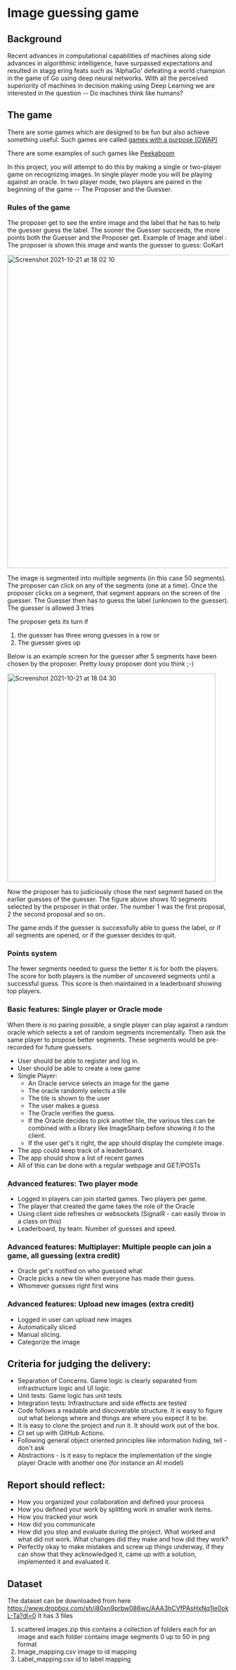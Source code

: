 # Image guessing game

## Background 

Recent advances in computational capabilities of machines along side advances in algorithmic intelligence, have surpassed expectations and resulted in stagg
ering feats such as 'AlphaGo' defeating a world champion in the game of Go using deep neural networks. With all the
perceived superiority of machines in decision making using Deep Learning we are interested in the question -- Do machines think like humans?



## The game

There are some games which are designed to be fun but also achieve something useful. Such games are called [games with a purpose (GWAP)](https://en.wikipedia.org/wiki/Human-based_computation_game) 

There are some examples of such games like [Peekaboom](https://www.cs.cmu.edu/~biglou/Peekaboom.pdf)

In this project, you will attempt to do this by making a single or two-player game on recognizing images.
In single player mode you will be playing against an oracle.
In two player mode, two players are paired in the beginning of the game -- The Proposer and the Guesser. 

### Rules of the game

The proposer get to see the entire image and the label
that he has to help the guesser guess the label. The sooner the Guesser succeeds, the more points both the Guesser and the Proposer get.
Example of Image and label : The proposer is shown this image and wants the guesser to guess: GoKart


<img width="713" alt="Screenshot 2021-10-21 at 18 02 10" src="https://user-images.githubusercontent.com/1608263/138315055-88303986-cdec-4577-a13b-085f7e4dad39.png">

The image is segmented into multiple segments (in this case 50 segments). The proposer can click on any of the segments (one at a time). Once the proposer clicks on a segment, that segment appears on the screen of the guesser. The Guesser then has to guess the label (unknown to the guesser). The guesser is allowed 3 tries

The proposer gets its turn if
1) the guesser has three wrong guesses in a row or
2) The guesser gives up

Below is an example screen for the guesser after 5 segments have been chosen by the
proposer. Pretty lousy proposer dont you think ;-)

<img width="474" alt="Screenshot 2021-10-21 at 18 04 30" src="https://user-images.githubusercontent.com/1608263/138315345-89491740-677f-4a93-bdb6-5aa9e6812c56.png">

Now the proposer has to judiciously chose the next segment based on the earlier guesses of the guesser. The figure above shows 10 segments selected by the proposer in that order. The number 1 was the first proposal, 2 the second proposal and so on..

The game ends if the guesser is successfully able to guess the label, or if all segments are opened, or if the guesser decides to quit. 

### Points system

The fewer segments needed to guess the better it is for both the players. The score for both players is the number of uncovered segments until a successful guess. This score is then maintained in a leaderboard showing top players.


### Basic features: Single player or Oracle mode

When there is no pairing possible, a single player can play against a random oracle which selects a set of random segments incrementally. Then ask the same player to propose better segments. These segments would be pre-recorded for future guessers.

  * User should be able to register and log in. 
  * User should be able to create a new game
  * Single Player: 
    - An Oracle service selects an image for the game
    - The oracle randomly selects a tile
    - The tile is shown to the user
    - The user makes a guess
    - The Oracle verifies the guess.
    - If the Oracle decides to pick another tile, the various tiles can be combined with a library like ImageSharp before showing it to the client.
    - If the user get's it right, the app should display the complete image. 
  * The app could keep track of a leaderboard. 
  * The app should show a list of recent games
  * All of this can be done with a regular webpage and GET/POSTs 


### Advanced features: Two player mode 
  - Logged in players can join started games. Two players per game. 
  - The player that created the game takes the role of the Oracle
  - Using client side refreshes or websockets (SignalR - can easily throw in a class on this)
  - Leaderboard, by team. Number of guesses and speed. 

### Advanced features: Multiplayer: Multiple people can join a game, all guessing  (extra credit)
  - Oracle get's notified on who guessed what
  - Oracle picks a new tile when everyone has made their guess. 
  - Whomever guesses right first wins

### Advanced features: Upload new images (extra credit)
- Logged in user can upload new images
- Automatically sliced
- Manual slicing. 
- Categorize the image

## Criteria for judging the delivery:
- Separation of Concerns. Game logic is clearly separated from infrastructure logic and UI logic. 
- Unit tests: Game logic has unit tests
- Integration tests: Infrastructure and side effects are tested
- Code follows a readable and discoverable structure. It is easy to figure out what belongs where and things are where you expect it to be. 
- It is easy to clone the project and run it. It should work out of the box. 
- CI set up with GitHub Actions.
- Following general object oriented principles like information hiding, tell - don't ask
- Abstractions - Is it easy to replace the implementation of the single player Oracle with another one (for instance an AI model)

## Report should reflect:
 - How you organized your collaboration and defined your process
 - How you defined your work by splitting work in smaller work items. 
 - How you tracked your work
 - How did you communicate
 - How did you stop and evaluate during the project. What worked and what did not work. What changes did they make and how did they work?
 - Perfectly okay to make mistakes and screw up things underway, if they can show that they acknowledged it, came up with a solution, implemented it and evaluated it.

## Dataset

The dataset can be downloaded from here https://www.dropbox.com/sh/j80xn9prbw086wc/AAA3hCVfPAsHxNq1Ie0okL-Ta?dl=0
It has 3 files
 1. scattered images.zip this contains a collection of folders each for an image and each folder contains image segments 0 up to 50 in png format
 2. Image_mapping.csv image to id mapping
 3. Label_mapping.csv id to label mapping

